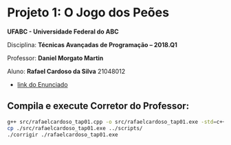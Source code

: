 # Projeto 1: O Jogo dos Peões

**UFABC - Universidade Federal do ABC**

Disciplina: **Técnicas Avançadas de Programação – 2018.Q1**

Professor: **Daniel Morgato Martin**

Aluno: **Rafael Cardoso da Silva** 21048012

- [link do Enunciado](enunciado.pdf)

## Compila e execute Corretor do Professor:

```bash
g++ src/rafaelcardoso_tap01.cpp -o src/rafaelcardoso_tap01.exe -std=c++11
cp ./src/rafaelcardoso_tap01.exe ../scripts/
./corrigir ./rafaelcardoso_tap01.exe
```

